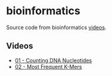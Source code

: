 # bioinformatics

Source code from bioinformatics [videos](https://www.youtube.com/playlist?list=PLfDc1KiIYzO1GGha38lDeYmYWH6r-pzRN).

## Videos

* [01 - Counting DNA Nucleotides](https://www.youtube.com/watch?v=IiQHvvbRKs4)
* [02 - Most Frequent K-Mers](https://www.youtube.com/watch?v=e0axouzfyug)

